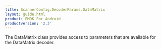 ```yaml
---
title: ScannerConfig.DecoderParams.DataMatrix
layout: guide.html
product: EMDK For Android
productversion: '2.3'
---
```


The DataMatrix class provides access to parameters that are available
 for the DataMatrix decoder.










